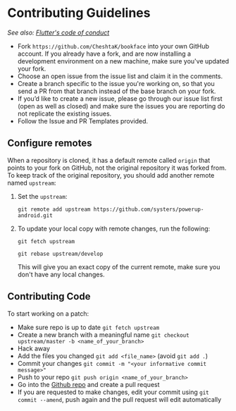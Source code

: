 # Contributing Guidelines

_See also: [Flutter's code of conduct](https://github.com/flutter/flutter/wiki/Style-guide-for-Flutter-repo#code-of-conduct)_

* Fork `https://github.com/CheshtaK/bookface` into your own GitHub account. If you already have a fork, and are now installing a 
development environment on a new machine, make sure you've updated your fork.
* Choose an open issue from the issue list and claim it in the comments.
* Create a branch specific to the issue you're working on, so that you send a PR from that branch instead of the base branch on your fork.
* If you’d like to create a new issue, please go through our issue list first (open as well as closed) and make sure the issues you are reporting do not replicate the existing issues. 
* Follow the Issue and PR Templates provided.

## Configure remotes
When a repository is cloned, it has a default remote called `origin` that points to your fork on GitHub, not the original repository it was forked from. To keep track of the original repository, you should add another remote named `upstream`:

1. Set the `upstream`:

   `git remote add upstream https://github.com/systers/powerup-android.git`
  
2. To update your local copy with remote changes, run the following:

   `git fetch upstream`

   `git rebase upstream/develop`

   This will give you an exact copy of the current remote, make sure you don't have any local changes.


## Contributing Code
To start working on a patch:

- Make sure repo is up to date `git fetch upstream`
- Create a new branch with a meaningful name `git checkout upstream/master -b <name_of_your_branch>`
- Hack away
- Add the files you changed `git add <file_name>` (avoid `git add .`)
- Commit your changes `git commit -m "<your informative commit message>"`
- Push to your repo `git push origin <name_of_your_branch>`
- Go into the [Github repo](https://github.com/CheshtaK/bookface) and create a pull request
- If you are requested to make changes, edit your commit using `git commit --amend`, push again and the pull request will edit automatically


